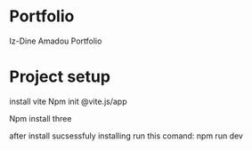 # Portfolio
Iz-Dine Amadou Portfolio 

# Project setup
install vite 
Npm init @vite.js/app

Npm install three

after install sucsessfuly installing run this comand: npm run dev 
